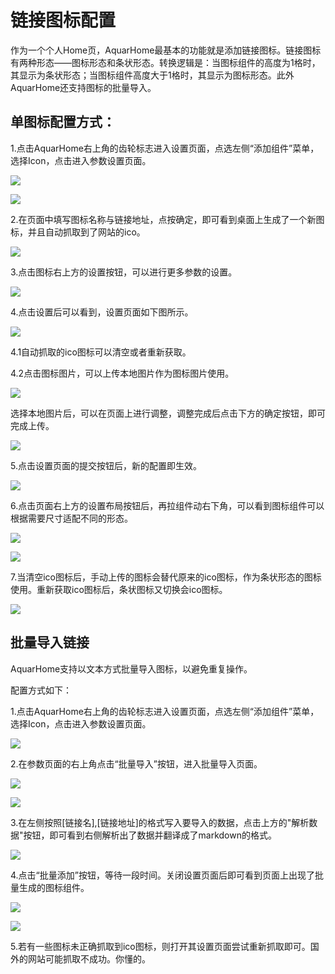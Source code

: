 # 链接图标配置

作为一个个人Home页，AquarHome最基本的功能就是添加链接图标。链接图标有两种形态——图标形态和条状形态。转换逻辑是：当图标组件的高度为1格时，其显示为条状形态；当图标组件高度大于1格时，其显示为图标形态。此外AquarHome还支持图标的批量导入。

## 单图标配置方式：

1.点击AquarHome右上角的齿轮标志进入设置页面，点选左侧“添加组件”菜单，选择Icon，点击进入参数设置页面。

![](../images/icon/chrome_cXNHj0gCZI.png)

![](../images/icon/chrome_xckn2diuFR.png)

2.在页面中填写图标名称与链接地址，点按确定，即可看到桌面上生成了一个新图标，并且自动抓取到了网站的ico。

![](../images/icon/chrome_kRPFJBaq1X.png)

3.点击图标右上方的设置按钮，可以进行更多参数的设置。

![](../images/icon/chrome_gHtteyd4HK.png)

4.点击设置后可以看到，设置页面如下图所示。

![](../images/icon/chrome_QHVwqbaKt8.png)

4.1自动抓取的ico图标可以清空或者重新获取。

4.2点击图标图片，可以上传本地图片作为图标图片使用。

![](../images/icon/chrome_TKnqxwSpTz.png)

选择本地图片后，可以在页面上进行调整，调整完成后点击下方的确定按钮，即可完成上传。

![](../images/icon/chrome_CtuZSYzD4u.png)

5.点击设置页面的提交按钮后，新的配置即生效。

![](../images/icon/chrome_cfqIh0683h.png)

6.点击页面右上方的设置布局按钮后，再拉组件动右下角，可以看到图标组件可以根据需要尺寸适配不同的形态。

![](../images/icon/7eHHY5LMVZ.png)

![](../images/icon/change_shape.gif)

7.当清空ico图标后，手动上传的图标会替代原来的ico图标，作为条状形态的图标使用。重新获取ico图标后，条状图标又切换会ico图标。

![](../images/icon/change_ico.gif)


## 批量导入链接

AquarHome支持以文本方式批量导入图标，以避免重复操作。

配置方式如下：

1.点击AquarHome右上角的齿轮标志进入设置页面，点选左侧“添加组件”菜单，选择Icon，点击进入参数设置页面。

![](../images/icon/chrome_cXNHj0gCZI.png)

2.在参数页面的右上角点击“批量导入”按钮，进入批量导入页面。

![](../images/icon/chrome_sTRkcbjAuf.png)

![](../images/icon/chrome_fu3x2cAqB1.png)

3.在左侧按照[链接名],[链接地址]的格式写入要导入的数据，点击上方的"解析数据"按钮，即可看到右侧解析出了数据并翻译成了markdown的格式。

![](../images/icon/chrome_SMUyUJPktS.png)

4.点击“批量添加”按钮，等待一段时间。关闭设置页面后即可看到页面上出现了批量生成的图标组件。

![](../images/icon/chrome_f3em9TSrSJ.png)

![](../images/icon/chrome_1eOJJqKXOm.png)

5.若有一些图标未正确抓取到ico图标，则打开其设置页面尝试重新抓取即可。国外的网站可能抓取不成功。你懂的。
